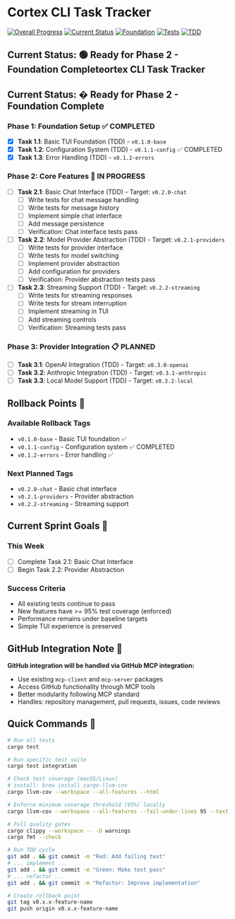 # Cortex CLI Task Tracker

[![Overall Progress](https://img.shields.io/badge/Overall%20Progress-Phase%201%20Complete-brightgreen.svg)](https://github.com/jamiescottcraik/Cortex-OS)
[![Current Status](https://img.shields.io/badge/Status-Ready%20for%20Phase%202-green.svg)](https://github.com/jamiescottcraik/Cortex-OS)
[![Foundation](https://img.shields.io/badge/Foundation-100%25%20Complete-brightgreen.svg)](https://github.com/jamiescottcraik/Cortex-OS)
[![Tests](https://img.shields.io/badge/Config%20Tests-11%2F11%20Passing-brightgreen.svg)](https://github.com/jamiescottcraik/Cortex-OS)
[![TDD](https://img.shields.io/badge/Methodology-TDD%20Compliant-green.svg)](https://github.com/jamiescottcraik/Cortex-OS)

## Current Status: 🟢 Ready for Phase 2 - Foundation Completeortex CLI Task Tracker

## Current Status: � Ready for Phase 2 - Foundation Complete

### Phase 1: Foundation Setup ✅ COMPLETED

- [x] **Task 1.1**: Basic TUI Foundation (TDD) - `v0.1.0-base`
- [x] **Task 1.2**: Configuration System (TDD) - `v0.1.1-config` ✅ COMPLETED  
- [x] **Task 1.3**: Error Handling (TDD) - `v0.1.2-errors`

### Phase 2: Core Features 🔄 IN PROGRESS

- [ ] **Task 2.1**: Basic Chat Interface (TDD) - Target: `v0.2.0-chat`
  - [ ] Write tests for chat message handling
  - [ ] Write tests for message history
  - [ ] Implement simple chat interface
  - [ ] Add message persistence
  - [ ] Verification: Chat interface tests pass
  
- [ ] **Task 2.2**: Model Provider Abstraction (TDD) - Target: `v0.2.1-providers`
  - [ ] Write tests for provider interface
  - [ ] Write tests for model switching
  - [ ] Implement provider abstraction
  - [ ] Add configuration for providers
  - [ ] Verification: Provider abstraction tests pass

- [ ] **Task 2.3**: Streaming Support (TDD) - Target: `v0.2.2-streaming`
  - [ ] Write tests for streaming responses
  - [ ] Write tests for stream interruption
  - [ ] Implement streaming in TUI
  - [ ] Add streaming controls
  - [ ] Verification: Streaming tests pass

### Phase 3: Provider Integration 📋 PLANNED

- [ ] **Task 3.1**: OpenAI Integration (TDD) - Target: `v0.3.0-openai`
- [ ] **Task 3.2**: Anthropic Integration (TDD) - Target: `v0.3.1-anthropic`
- [ ] **Task 3.3**: Local Model Support (TDD) - Target: `v0.3.2-local`

## Rollback Points 🔄

### Available Rollback Tags

- `v0.1.0-base` - Basic TUI foundation ✅
- `v0.1.1-config` - Configuration system ✅ COMPLETED
- `v0.1.2-errors` - Error handling ✅

### Next Planned Tags

- `v0.2.0-chat` - Basic chat interface
- `v0.2.1-providers` - Provider abstraction
- `v0.2.2-streaming` - Streaming support

## Current Sprint Goals 🎯

### This Week

- [ ] Complete Task 2.1: Basic Chat Interface
- [ ] Begin Task 2.2: Provider Abstraction

### Success Criteria

- All existing tests continue to pass
- New features have >= 95% test coverage (enforced)
- Performance remains under baseline targets
- Simple TUI experience is preserved

## GitHub Integration Note 📝

**GitHub integration will be handled via GitHub MCP integration:**

- Use existing `mcp-client` and `mcp-server` packages
- Access GitHub functionality through MCP tools
- Better modularity following MCP standard
- Handles: repository management, pull requests, issues, code reviews

## Quick Commands 🚀

```bash
# Run all tests
cargo test

# Run specific test suite
cargo test integration

# Check test coverage (macOS/Linux)
# install: brew install cargo-llvm-cov
cargo llvm-cov --workspace --all-features --html

# Enforce minimum coverage threshold (95%) locally
cargo llvm-cov --workspace --all-features --fail-under-lines 95 --text

# Full quality gates
cargo clippy --workspace -- -D warnings
cargo fmt --check

# Run TDD cycle
git add . && git commit -m "Red: Add failing test"
# ... implement ...
git add . && git commit -m "Green: Make test pass"
# ... refactor ...
git add . && git commit -m "Refactor: Improve implementation"

# Create rollback point
git tag v0.x.x-feature-name
git push origin v0.x.x-feature-name
```
